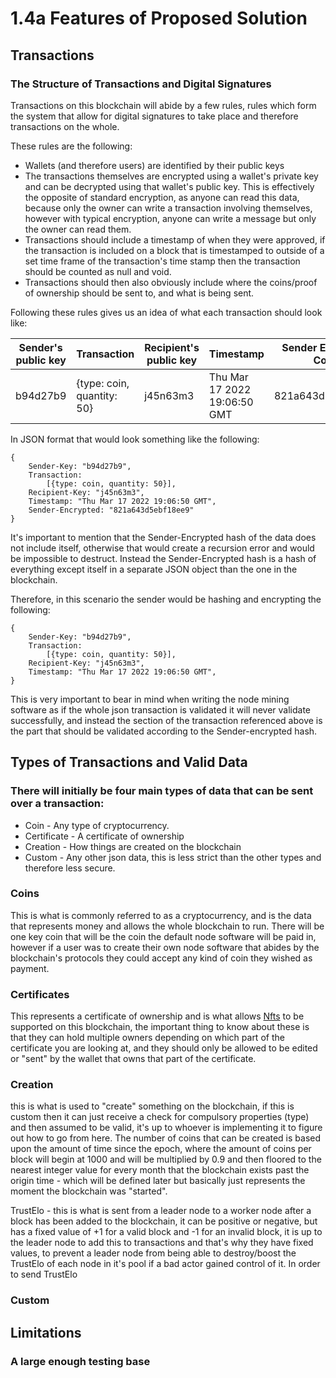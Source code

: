 # 1.4a Features of Proposed Solution

## Transactions

### The Structure of Transactions and Digital Signatures

Transactions on this blockchain will abide by a few rules, rules which form the system that allow for digital signatures to take place and therefore transactions on the whole.

These rules are the following:

* Wallets (and therefore users) are identified by their public keys
* The transactions themselves are encrypted using a wallet's private key and can be decrypted using that wallet's public key. This is effectively the opposite of standard encryption, as anyone can read this data, because only the owner can write a transaction involving themselves, however with typical encryption, anyone can write a message but only the owner can read them.
* Transactions should include a timestamp of when they were approved, if the transaction is included on a block that is timestamped to outside of a set time frame of the transaction's time stamp then the transaction should be counted as null and void.
* Transactions should then also obviously include where the coins/proof of ownership should be sent to, and what is being sent.

Following these rules gives us an idea of what each transaction should look like:

| Sender's public key | Transaction                | Recipient's public key | Timestamp                    | Sender Encrypted Copy |
| ------------------- | -------------------------- | ---------------------- | ---------------------------- | --------------------- |
| b94d27b9            | {type: coin, quantity: 50} | j45n63m3               | Thu Mar 17 2022 19:06:50 GMT | 821a643d5ebf18ee9     |

In JSON format that would look something like the following:

```
{
    Sender-Key: "b94d27b9",
    Transaction:
        [{type: coin, quantity: 50}],
    Recipient-Key: "j45n63m3",
    Timestamp: "Thu Mar 17 2022 19:06:50 GMT",
    Sender-Encrypted: "821a643d5ebf18ee9"
}    
```

It's important to mention that the Sender-Encrypted hash of the data does not include itself, otherwise that would create a recursion error and would be impossible to destruct. Instead the Sender-Encrypted hash is a hash of everything except itself in a separate JSON object than the one in the blockchain.

Therefore, in this scenario the sender would be hashing and encrypting the following:

```
{
    Sender-Key: "b94d27b9",
    Transaction:
        [{type: coin, quantity: 50}],
    Recipient-Key: "j45n63m3",
    Timestamp: "Thu Mar 17 2022 19:06:50 GMT",
}
```

This is very important to bear in mind when writing the node mining software as if the whole json transaction is validated it will never validate successfully, and instead the section of the transaction referenced above is the part that should be validated according to the Sender-encrypted hash.

## Types of Transactions and Valid Data

### There will initially be four main types of data that can be sent over a transaction:

* Coin - Any type of cryptocurrency.
* Certificate - A certificate of ownership
* Creation - How things are created on the blockchain
* Custom - Any other json data, this is less strict than the other types and therefore less secure.

### Coins

This is what is commonly referred to as a cryptocurrency, and is the data that represents money and allows the whole blockchain to run. There will be one key coin that will be the coin the default node software will be paid in, however if a user was to create their own node software that abides by the blockchain's protocols they could accept any kind of coin they wished as payment.

### Certificates

This represents a certificate of ownership and is what allows [Nfts](../../terminology.md#nfts) to be supported on this blockchain, the important thing to know about these is that they can hold multiple owners depending on which part of the certificate you are looking at, and they should only be allowed to be edited or "sent" by the wallet that owns that part of the certificate.

### Creation

this is what is used to "create" something on the blockchain, if this is custom then it can just receive a check for compulsory properties (type) and then assumed to be valid, it's up to whoever is implementing it to figure out how to go from here. The number of coins that can be created is based upon the amount of time since the epoch, where the amount of coins per block will begin at 1000 and will be multiplied by 0.9 and then floored to the nearest integer value for every month that the blockchain exists past the origin time - which will be defined later but basically just represents the moment the blockchain was "started".

TrustElo - this is what is sent from a leader node to a worker node after a block has been added to the blockchain, it can be positive or negative, but has a fixed value of +1 for a valid block and -1 for an invalid block, it is up to the leader node to add this to transactions and that's why they have fixed values, to prevent a leader node from being able to destroy/boost the TrustElo of each node in it's pool if a bad actor gained control of it. In order to send TrustElo&#x20;

### Custom

## Limitations

### A large enough testing base
